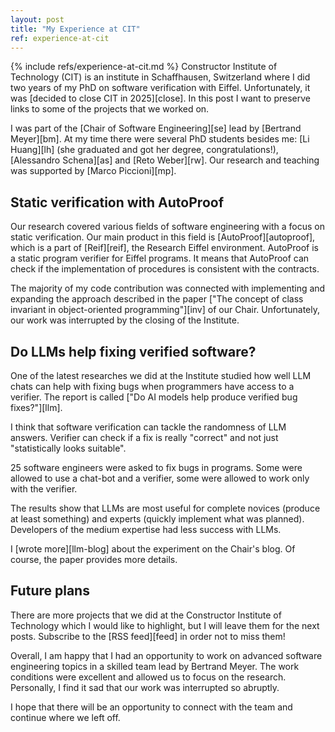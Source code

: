 ```yaml
---
layout: post
title: "My Experience at CIT"
ref: experience-at-cit
---
```

{% include refs/experience-at-cit.md %}
Constructor Institute of Technology (CIT) is an institute
in Schaffhausen, Switzerland where I did two years
of my PhD on software verification with Eiffel.
Unfortunately, it was [decided to close CIT in 2025][close].
In this post I want to preserve links to some of the projects that we worked
on. 

I was part of the [Chair of Software Engineering][se]
lead by [Bertrand Meyer][bm]. At my time there were
several PhD students besides me: [Li Huang][lh]
(she graduated and got her degree, congratulations!), [Alessandro Schena][as]
and [Reto Weber][rw]. Our research and teaching was supported
by [Marco Piccioni][mp].

## Static verification with AutoProof
Our research covered various fields of software engineering with
a focus on static verification. Our main product in this field
is [AutoProof][autoproof],
which is a part of [Reif][reif], the Research Eiffel environment. AutoProof
is a static program verifier for Eiffel programs. It means that
AutoProof can check if the implementation of procedures is consistent
with the contracts.

The majority of my code contribution was connected with 
implementing and expanding the approach described
in the paper ["The concept of class invariant in object-oriented programming"][inv]
of our Chair. Unfortunately, our work was interrupted by the closing
of the Institute.

## Do LLMs help fixing verified software?
One of the latest researches we did at the Institute studied how well
LLM chats can help with fixing bugs when programmers have access to a verifier.
The report is called ["Do AI models help produce verified bug fixes?"][llm].

I think that software verification can tackle the randomness of LLM answers.
Verifier can check if a fix is really "correct" and not just "statistically
looks suitable".

25 software engineers were asked to fix bugs in programs. Some were allowed
to use a chat-bot and a verifier, some were allowed to work only with the verifier.

The results show that LLMs are most useful for complete novices
(produce at least something) and experts (quickly implement what was planned).
Developers of the medium expertise had less success with LLMs.

I [wrote more][llm-blog] about the experiment on the Chair's blog. Of course,
the paper provides more details.

## Future plans
There are more projects that we did at the Constructor Institute of Technology
which I would like to highlight, but I will leave them for the next posts.
Subscribe to the [RSS feed][feed] in order not to miss them!

Overall, I am happy that I had an opportunity to work on advanced
software engineering topics in a skilled team lead by Bertrand Meyer.
The work conditions were excellent and allowed us to focus on the research.
Personally, I find it sad that our work was interrupted so abruptly.

I hope that there will be an opportunity to connect with the team
and continue where we left off.

